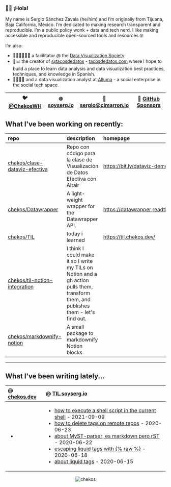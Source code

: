 ### 👋🏼 ¡Hola! 

My name is Sergio Sánchez Zavala (he/him) and I’m originally from Tijuana, Baja California, México. I’m dedicated to making research transparent and reproducible. I’m a public policy wonk + data and tech nerd. I like making accessible and reproducible open-sourced tools and resources 🤓

I’m also:

- 🧑🏼‍🎨🧑🏼‍🏫 a facilitator @ the [Data Visualization Society](https://datavisualizationsociety.com/)
- 🌮📊 the creator of [@tacosdedatos](https://twitter.com/tacosdedatos/) - [tacosdedatos.com](https://tacosdedatos.com/) where I hope to build a place to learn data analysis and data visualization best practices, techniques, and knowledge in Spanish.
- 🧑🏼‍🔬🎨 and a data visualization analyst at [Alluma](https://alluma.org/) - a social enterprise in the social tech space.

| 🐦 [@ChekosWH](https://www.twitter.com/chekoswh/) | 🌐 [soyserg.io](https://soyserg.io/) | 📧 sergio@cimarron.io | 💓 [GitHub Sponsors](https://github.com/sponsors/chekos) | 
|---|---|---|---|

## What I've been working on recently:
<!-- most_recent_repos -->
| repo                                                                              | description                                                                                                                           | homepage                           |
|:----------------------------------------------------------------------------------|:--------------------------------------------------------------------------------------------------------------------------------------|:-----------------------------------|
| [chekos/clase-dataviz-efectiva](https://github.com/chekos/clase-dataviz-efectiva) | Repo con código para la clase de Visualización de Datos Efectiva con Altair                                                           | https://bit.ly/dataviz-demo        |
| [chekos/Datawrapper](https://github.com/chekos/Datawrapper)                       | A light-weight wrapper for the Datawrapper API.                                                                                       | https://datawrapper.readthedocs.io |
| [chekos/TIL](https://github.com/chekos/TIL)                                       | today i learned                                                                                                                       | https://til.chekos.dev/            |
| [chekos/til-notion-integration](https://github.com/chekos/til-notion-integration) | I think I could make it so I write my TILs on Notion and a gh action pulls them, transform them, and publishes them - let's find out. |                                    |
| [chekos/markdownify-notion](https://github.com/chekos/markdownify-notion)         | A small package to markdownify Notion blocks.                                                                                         |                                    |
<!-- most_recent_repos -->
***
## What I've been writing lately...
<!-- most_recent_entries -->

|  @ [chekos.dev](https://chekos.dev/)   |   @ [TIL.soyserg.io](https://til.soyserg.io/) |
|:---------------------------------------|:----------------------------------------------|
|         <ul><li></ul>         |             <ul><li>[how to execute a shell script in the current shell](https://til.soyserg.io/running-shell-script-in-same-shell/) - 2021-09-09<li>[how to delete tags on remote repos](https://til.soyserg.io/deleting-remote-tags-on-git/) - 2020-06-23<li>[about MyST-parser, es markdown pero rST](https://til.soyserg.io/about-myst-parser/) - 2020-06-22<li>[escaping liquid tags with {% raw %}](https://til.soyserg.io/escaping-liquid-tags/) - 2020-06-18<li>[about liquid tags](https://til.soyserg.io/liquid-tags-cheasheet/) - 2020-06-15</ul>            |

<!-- most_recent_entries -->

<p align="center"> <img src="https://github-readme-stats.vercel.app/api?username=chekos&show_icons=true" alt="chekos" /> </p>
